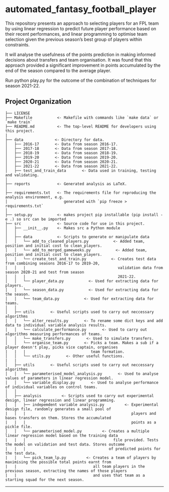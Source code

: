 automated_fantasy_football_player
==============================

This repository presents an approach to selecting players for an FPL team by using linear
regression to predict future player performance based on their recent performances, and
linear programming to optimise team selection given the previous season’s best group of
players within constraints.

It will analyse the usefulness of the points prediction in making informed decisions about
transfers and team organisation. It was found that this approach provided a significant
improvement in points accumulated by the end of the season compared to the average player.

Run python play.py for the outcome of the combination of techniques for season 2021-22.


Project Organization
------------

    ├── LICENSE
    ├── Makefile           <- Makefile with commands like `make data` or `make train`
    ├── README.md          <- The top-level README for developers using this project.
    |
    ├── data              <- Directory for data.
    │   ├── 2016-17       <- Data from season 2016-17.
    │   ├── 2017-18       <- Data from season 2017-18.
    │   ├── 2018-19       <- Data from season 2018-19.
    │   ├── 2019-20       <- Data from season 2019-20.
    │   ├── 2020-21       <- Data from season 2020-21.
    │   ├── 2021-22       <- Data from season 2021-22.
    │   ├── test_and_train_data       <- Data used in training, testing and validating.
    │
    ├── reports            <- Generated analysis as LaTeX.
    │
    ├── requirements.txt   <- The requirements file for reproducing the analysis environment, e.g.
    │                         generated with `pip freeze > requirements.txt`
    │
    ├── setup.py           <- makes project pip installable (pip install -e .) so src can be imported
    ├── src                <- Source code for use in this project.
    │   ├── __init__.py    <- Makes src a Python module
    │   │
    │   ├── data           <- Scripts to generate or manipulate data
    │   │   └── add_to_cleaned_players.py           <- Added team, position and initial cost to clean_players.
    │   │   └── add_to_merged_gameweeks.py           <- Added team, position and initial cost to clean_players.
    │   │   └── create_test_and_train.py           <- Creates test data from combining seasons 2016-17 to 2019-20,
    │   │   |                                         validation data from season 2020-21 and test from season
    │   │   |                                         2021-22.
    │   │   └── player_data.py           <- Used for extracting data for players.
    │   │   └── season_data.py           <- Used for extracting data for the season.
    │   │   └── team_data.py           <- Used for extracting data for teams.
    │   │
    │   ├── utils       <- Useful scripts used to carry out neccessary algorithms
    │   │   └── alter_results.py       <- To rename some dict keys and add data to individual variable analysis results.
    │   │   └── calculate_performance.py       <- Used to carry out algorithms measuring performances of teams.
    │   │   └── make_transfers.py       <- Used to simulate transfers.
    │   │   └── organise_team.py       <- Picks a team. Makes a sub if a player doesn't play, picks vice captain, organises
    |   |   |                             team formation.
    │   │   └── utils.py       <- Other useful functions.
    |   |
    │   ├── utils       <- Useful scripts used to carry out neccessary algorithms
    │   │   └── parameterised_model_analysis.py       <- Used to analyse values of parameters in linear regression model.
    │   │   └── variable_display.py       <- Used to analyse performance of individual variables on control teams.
    │   │
    │   ├── analysis         <- Scripts used to carry out experimental design, linear regression and linear programming.
    │   │   ├── indepemdent variable analysis.py         <- Experimental design file, randomly generates a small pool of
    |   |   |                                               players and bases transfers on them. Stores the accumulated
    |   |   |                                               points as a pickle file.
    │   │   └── parameterised_model.py         <- Creates a multiple linear regression model based on the training data
    |   |   |                                       file provided. Tests the model on validation and test data. Stores outcome
    |   |   |                                     of predicted points for the test data.
    |   │   └── pick_team_lp.py         <- Creates a team of players by maximising the possible total points earnt from
    |   |                                  all team players in the previous season, extracting the names of those players
    |   |                                  and uses that team as a starting squad for the next season.


--------
